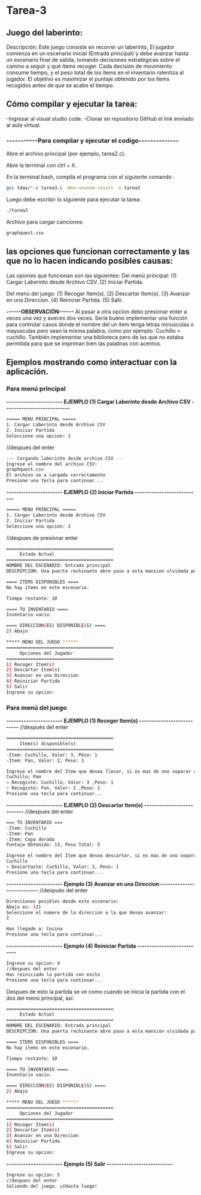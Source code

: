 # Tarea-3

## Juego del laberinto:
Descripción: Este juego consiste en recorrer un laberinto, El jugador comienza en un escenario inicial (Entrada principal) y debe avanzar hasta un escenario final de salida, tomando decisiones estratégicas sobre el camino a seguir y qué ítems recoger.
Cada decisión de movimiento consume tiempo, y el peso total de los ítems en el inventario ralentiza al jugador. El objetivo es maximizar el puntaje obtenido por los ítems recogidos antes de que se acabe el tiempo.

## Cómo compilar y ejecutar la tarea:
-Ingresar al visual studio code. -Clonar en repositorio GitHub el link enviado al aula virtual:

### -----------Para compilar y ejecutar el codigo--------------

Abre el archivo principal (por ejemplo, tarea2.c).

Abre la terminal con ctrl + ñ.

En la terminal bash, compila el programa con el siguiente comando :
```bash
gcc tdas/*.c tarea3.c -Wno-unused-result -o tarea3
```
Luego debe escribir lo siguiente para ejecutar la tarea:
```bash
./tarea3
```
Archivo para cargar canciones:
```bash
graphquest.csv
```


## las opciones que funcionan correctamente y las que no lo hacen indicando posibles causas:
Las opiones que funcionan son las siguientes: 
Del menú principal: (1) Cargar Laberinto desde Archivo CSV. (2) Iniciar Partida.

Del menú del juego: (1) Recoger Item(s). (2) Descartar Item(s). (3) Avanzar en una Direccion. (4) Reiniciar Partida. (5) Salir.

**------OBSERVACIÓN------**
Al pasar a otra opcion debo presionar enter a veces una vez y aveces dos veces.
Sería bueno implementar una función para controlar casos donde el nombre del un item tenga letras minusculas o mayusculas pero sean la misma palabra, como por ejemplo: Cuchillo = cuchillo.
También implementar una biblioteca pero de las que no estaba permitida para que se impriman bien las palabras con acentos.

## Ejemplos mostrando como interactuar con la aplicación.
### Para menú principal
**----------------------- EJEMPLO (1) Cargar Laberinto desde Archivo CSV ---------------------------**
```bash
===== MENU PRINCIPAL =====
1. Cargar Laberinto desde Archivo CSV
2. Iniciar Partida
Seleccione una opcion: 1
```
//despues del enter
```bash
--- Cargando laberinto desde archivo CSV ---
Ingrese el nombre del archivo CSV:
graphquest.csv
El archivo se a cargado correctamente
Presione una tecla para continuar...
```
**----------------------- EJEMPLO (2) Iniciar Partida ---------------------------**
```bash
===== MENU PRINCIPAL =====
1. Cargar Laberinto desde Archivo CSV
2. Iniciar Partida
Seleccione una opcion: 2
```
//despues de presionar enter
```bash
========================================
     Estado Actual
========================================
NOMBRE DEL ESCENARIO: Entrada principal
DESCRIPCION: Una puerta rechinante abre paso a esta mansion olvidada por los dioses y los conserjes. El aire huele a humedad y a misterios sin resolver.

==== ITEMS DISPONIBLES ====
No hay items en este escenario.

Tiempo restante: 10

==== TU INVENTARIO ====
Inventario vacio.

==== DIRECCION(ES) DISPONIBLE(S) ====
2) Abajo

***** MENU DEL JUEGO ******
========================================
     Opciones del Jugador
========================================
1) Recoger Item(s)
2) Descartar Item(s)
3) Avanzar en una Direccion
4) Reiniciar Partida
5) Salir
Ingrese su opcion:
```
### Para menú del juego
**----------------------- EJEMPLO (1) Recoger Item(s) ---------------------------**
//después del enter
```bash
========================================
     Item(s) disponible(s)
========================================
-Item: Cuchillo, Valor: 3, Peso: 1
-Item: Pan, Valor: 2, Peso: 1

Ingrese el nombre del Item que desea llevar, si es mas de uno separar con ';':
Cuchillo; Pan
> Recogiste: Cuchillo, Valor: 3 ,Peso: 1
> Recogiste: Pan, Valor: 2 ,Peso: 1
Presione una tecla para continuar...
```
**----------------------- EJEMPLO (2) Descartar Item(s) ---------------------------**
//despues del enter
```bash
=== TU INVENTARIO ===
-Item: Cuchillo
-Item: Pan
-Item: Copa dorada
Puntaje Obtenido: 13, Peso Total: 5

Ingrese el nombre del Item que desea descartar, si es mas de uno separar con ';':
Cuchillo
> Descartaste: Cuchillo, Valor: 3, Peso: 1
Presione una tecla para continuar...
```

**----------------------- Ejemplo (3) Avanzar en una Direccion ---------------------------**
//después del enter
```bash
Direcciones posibles desde este escenario:
Abajo es: (2)
Seleccione el numero de la direccion a la que desea avanzar:
2

Has llegado a: Cocina
Presione una tecla para continuar...
```
**----------------------- Ejemplo (4) Reiniciar Partida ---------------------------**
```bash
Ingrese su opcion: 4
//despues del enter
Has reiniciado la partida con exito
Presione una tecla para continuar...
```
Despues de esto la partida se ve como cuando se inicia la partida con el dos del menú principal, así:
```bash
========================================
     Estado Actual
========================================
NOMBRE DEL ESCENARIO: Entrada principal
DESCRIPCION: Una puerta rechinante abre paso a esta mansion olvidada por los dioses y los conserjes. El aire huele a humedad y a misterios sin resolver.

==== ITEMS DISPONIBLES ====
No hay items en este escenario.

Tiempo restante: 10

==== TU INVENTARIO ====
Inventario vacio.

==== DIRECCION(ES) DISPONIBLE(S) ====
2) Abajo

***** MENU DEL JUEGO ******
========================================
     Opciones del Jugador
========================================
1) Recoger Item(s)
2) Descartar Item(s)
3) Avanzar en una Direccion
4) Reiniciar Partida
5) Salir
Ingrese su opcion:
```
**----------------------- Ejemplo (5) Salir ---------------------------**
```bash
Ingrese su opcion: 5
//despues del enter
Saliendo del juego. ┬íHasta luego!
```
